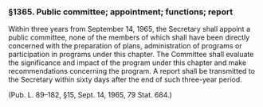 ### §1365. Public committee; appointment; functions; report ###

Within three years from September 14, 1965, the Secretary shall appoint a public committee, none of the members of which shall have been directly concerned with the preparation of plans, administration of programs or participation in programs under this chapter. The Committee shall evaluate the significance and impact of the program under this chapter and make recommendations concerning the program. A report shall be transmitted to the Secretary within sixty days after the end of such three-year period.

(Pub. L. 89–182, §15, Sept. 14, 1965, 79 Stat. 684.)